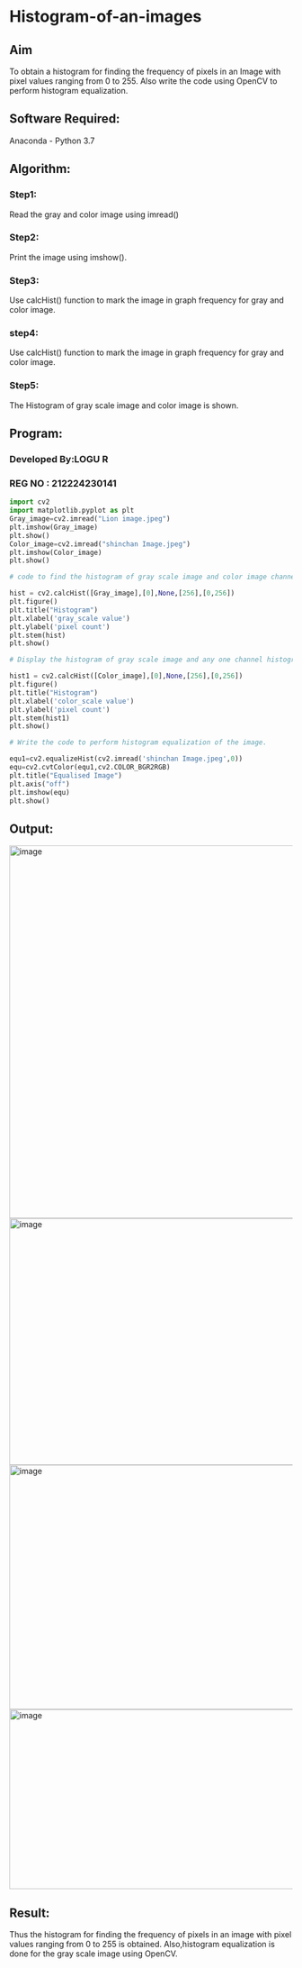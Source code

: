 # Histogram-of-an-images
## Aim
To obtain a histogram for finding the frequency of pixels in an Image with pixel values ranging from 0 to 255. Also write the code using OpenCV to perform histogram equalization.

## Software Required:
Anaconda - Python 3.7

## Algorithm:
### Step1:
Read the gray and color image using imread()

### Step2:
Print the image using imshow().



### Step3:
Use calcHist() function to mark the image in graph frequency for gray and color image.

### step4:
Use calcHist() function to mark the image in graph frequency for gray and color image.

### Step5:
The Histogram of gray scale image and color image is shown.


## Program:
### Developed By:LOGU R
### REG NO : 212224230141
```python
import cv2
import matplotlib.pyplot as plt 
Gray_image=cv2.imread("Lion image.jpeg")
plt.imshow(Gray_image)
plt.show()
Color_image=cv2.imread("shinchan Image.jpeg")
plt.imshow(Color_image)
plt.show()

# code to find the histogram of gray scale image and color image channels.

hist = cv2.calcHist([Gray_image],[0],None,[256],[0,256])
plt.figure()
plt.title("Histogram")
plt.xlabel('gray_scale value')
plt.ylabel('pixel count')
plt.stem(hist)
plt.show()

# Display the histogram of gray scale image and any one channel histogram from color image

hist1 = cv2.calcHist([Color_image],[0],None,[256],[0,256]) 
plt.figure()
plt.title("Histogram")
plt.xlabel('color_scale value') 
plt.ylabel('pixel count')
plt.stem(hist1)
plt.show()

# Write the code to perform histogram equalization of the image.

equ1=cv2.equalizeHist(cv2.imread('shinchan Image.jpeg',0)) 
equ=cv2.cvtColor(equ1,cv2.COLOR_BGR2RGB) 
plt.title("Equalised Image")
plt.axis("off")
plt.imshow(equ) 
plt.show()

```
## Output:
<img width="610" height="662" alt="image" src="https://github.com/user-attachments/assets/fdf8198e-e7c6-4b5f-8c6f-71eb6b5bddf4" />
<img width="595" height="438" alt="image" src="https://github.com/user-attachments/assets/3b9286f8-7a6c-45f1-ab99-68154e8ebf8e" />
<img width="616" height="434" alt="image" src="https://github.com/user-attachments/assets/482ed601-5102-4213-a0be-a0edc857eff5" />
<img width="527" height="319" alt="image" src="https://github.com/user-attachments/assets/2ae64e65-b42b-4a00-ab9e-fc2fcd62a865" />





## Result: 
Thus the histogram for finding the frequency of pixels in an image with pixel values ranging from 0 to 255 is obtained. Also,histogram equalization is done for the gray scale image using OpenCV.
